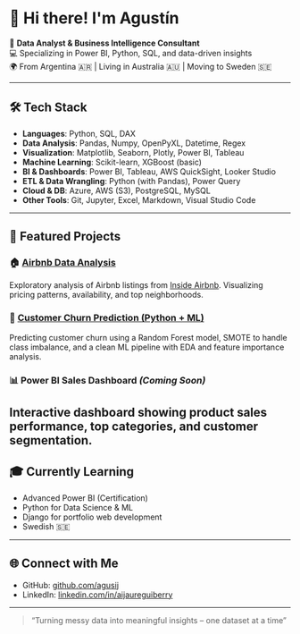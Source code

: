 # 👋 Hi there! I'm Agustín

🎯 **Data Analyst & Business Intelligence Consultant**  
💻 Specializing in Power BI, Python, SQL, and data-driven insights  
🌍 From Argentina 🇦🇷 | Living in Australia 🇦🇺 | Moving to Sweden 🇸🇪  

---

## 🛠️ Tech Stack

- **Languages**: Python, SQL, DAX
- **Data Analysis**: Pandas, Numpy, OpenPyXL, Datetime, Regex
- **Visualization**: Matplotlib, Seaborn, Plotly, Power BI, Tableau
- **Machine Learning**: Scikit-learn, XGBoost (basic)
- **BI & Dashboards**: Power BI, Tableau, AWS QuickSight, Looker Studio
- **ETL & Data Wrangling**: Python (with Pandas), Power Query
- **Cloud & DB**: Azure, AWS (S3), PostgreSQL, MySQL
- **Other Tools**: Git, Jupyter, Excel, Markdown, Visual Studio Code

---

## 🚀 Featured Projects

### 🏠 [Airbnb Data Analysis](https://github.com/agusij/airbnb_eda)
Exploratory analysis of Airbnb listings from [Inside Airbnb](http://insideairbnb.com/get-the-data.html). Visualizing pricing patterns, availability, and top neighborhoods.

### 🧠 [Customer Churn Prediction (Python + ML)](https://github.com/agusij/customer_churn)
Predicting customer churn using a Random Forest model, SMOTE to handle class imbalance, and a clean ML pipeline with EDA and feature importance analysis.

### 📊 Power BI Sales Dashboard *(Coming Soon)*
Interactive dashboard showing product sales performance, top categories, and customer segmentation.
---

## 🎓 Currently Learning
- Advanced Power BI (Certification)
- Python for Data Science & ML
- Django for portfolio web development
- Swedish 🇸🇪

---

## 🌐 Connect with Me
- GitHub: [github.com/agusij](https://github.com/agusij)
- LinkedIn: [linkedin.com/in/aijaureguiberry](https://www.linkedin.com/in/aijaureguiberry)

---

> “Turning messy data into meaningful insights – one dataset at a time”
